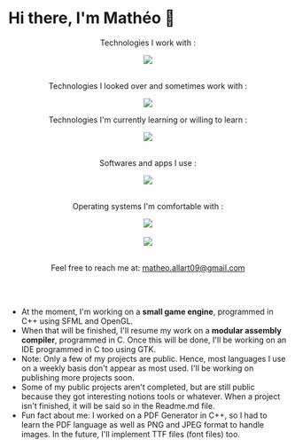 # Hi there, I'm Mathéo 👋

<div align="center">
  <p align=center">Technologies I work with :</p>
  <img align="center" src="https://skillicons.dev/icons?i=md,js,ts,c,cpp,cs,dotnet,php,mysql,discordjs,java,git,html,css,py,regex,unity&perline=5" />
</div>
<br>
<div align="center">
  <p align=center">Technologies I looked over and sometimes work with :</p>
  <img align="center" src="https://skillicons.dev/icons?i=unreal,lua&perline=5" />
  <p align=center">Technologies I'm currently learning or willing to learn :</p>
  <img align="center" src="https://skillicons.dev/icons?i=wasm&perline=5" />
</div>
<br>
<div align="center">
  <p align=center">Softwares and apps I use :</p>
  <img align="center" src="https://skillicons.dev/icons?i=visualstudio,vscode,eclipse,idea,sublime,blender,figma,github&perline=5" />
</div>
<br>
<div align="center">
  <p align=center">Operating systems I'm comfortable with :</p>
  <img align="center" src="https://skillicons.dev/icons?i=windows,debian,ubuntu,kali&perline=5" />
</div>
<br>
<div align=center>
    <img src="https://github-readme-stats.vercel.app/api/top-langs/?username=Mallart&layout=compact&theme=github_dark_dimmed" />
</div>
<br>
<div align="center">
  <p>Feel free to reach me at: <a href="mailto:matheo.allart09@gmail.com" target="_blank">matheo.allart09@gmail.com</a></p>
</div>
<br><br>

- At the moment, I'm working on a **small game engine**, programmed in C++ using SFML and OpenGL.
- When that will be finished, I'll resume my work on a **modular assembly compiler**, programmed in C. Once this will be done, I'll be working on an IDE programmed in C too using GTK.
- Note: Only a few of my projects are public. Hence, most languages I use on a weekly basis don't appear as most used. I'll be working on publishing more projects soon.
- Some of my public projects aren't completed, but are still public because they got interesting notions tools or whatever. When a project isn't finished, it will be said so in the Readme.md file.
- Fun fact about me: I worked on a PDF Generator in C++, so I had to learn the PDF language as well as PNG and JPEG format to handle images. In the future, I'll implement TTF files (font files) too.
<!--
**Mallart/Mallart** is a ✨ _special_ ✨ repository because its `README.md` (this file) appears on your GitHub profile.

Here are some ideas to get you started:

- 🔭 I’m currently working on ...
- 🌱 I’m currently learning ...
- 👯 I’m looking to collaborate on ...
- 🤔 I’m looking for help with ...
- 💬 Ask me about ...
- 📫 How to reach me: ...
- 😄 Pronouns: ...
- ⚡ Fun fact: ...
-->
